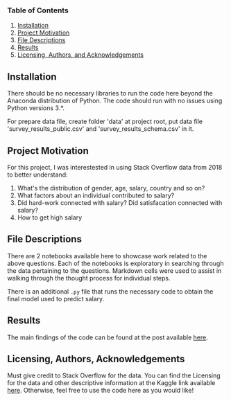 
### Table of Contents

1. [Installation](#installation)
2. [Project Motivation](#motivation)
3. [File Descriptions](#files)
4. [Results](#results)
5. [Licensing, Authors, and Acknowledgements](#licensing)

## Installation <a name="installation"></a>

There should be no necessary libraries to run the code here beyond the Anaconda distribution of Python.  The code should run with no issues using Python versions 3.*.

For prepare data file, create folder 'data' at project root, put data file 'survey_results_public.csv' and 'survey_results_schema.csv' in it.

## Project Motivation<a name="motivation"></a>

For this project, I was interestested in using Stack Overflow data from 2018 to better understand:

1. What's the distribution of gender, age, salary, country and so on?
2. What factors about an individual contributed to salary?
3. Did hard-work connected with salary? Did satisfacation connected with salary?
4. How to get high salary

## File Descriptions <a name="files"></a>

There are 2 notebooks available here to showcase work related to the above questions.  Each of the notebooks is exploratory in searching through the data pertaining to the questions.  Markdown cells were used to assist in walking through the thought process for individual steps. 

There is an additional `.py` file that runs the necessary code to obtain the final model used to predict salary.

## Results<a name="results"></a>

The main findings of the code can be found at the post available [here](https://medium.com/@cklxhl/how-to-get-high-salary-3694af037446).

## Licensing, Authors, Acknowledgements<a name="licensing"></a>

Must give credit to Stack Overflow for the data.  You can find the Licensing for the data and other descriptive information at the Kaggle link available [here](https://www.kaggle.com/stackoverflow/stack-overflow-2018-developer-survey/data).  Otherwise, feel free to use the code here as you would like! 

